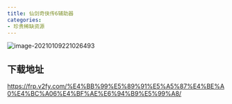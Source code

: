 ```yaml
---
title: 仙剑奇侠传6辅助器
categories:
- 珍贵稀缺资源
---
```




![image-20210109221026493](https://v2fy.com/asset/0i/jikemiji/jikemiji-md/2021-01-09-xianjian-1610201279000.assets/image-20210109221026493.png)



## 下载地址



https://frp.v2fy.com/%E4%BB%99%E5%89%91%E5%A5%87%E4%BE%A0%E4%BC%A06%E4%BF%AE%E6%94%B9%E5%99%A8/







